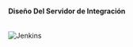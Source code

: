 <h1 class="title" style="display:none">Marco Metodológico</h1>
<h4 style="text-transform: none;"> Diseño Del Servidor de Integración </h4>

<img src="media\images\Servidor_Integración.png" alt="Jenkins" style="margin: 15px 0px;
                                                                            background: none;
                                                                            border: 0;
                                                                            box-shadow: none;">